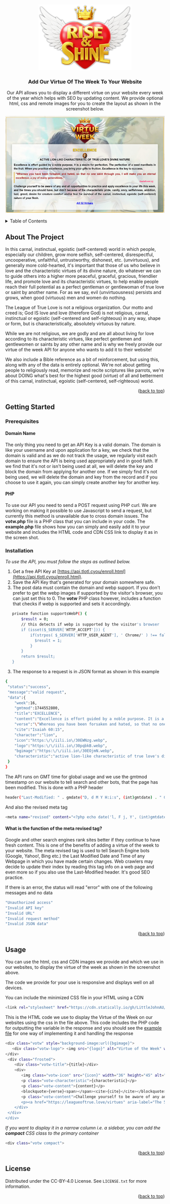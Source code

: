 <a id="readme-top"></a>

<!-- PROJECT LOGO -->
<br />
<div align="center">
  <a href="https://github.com/LittleJohnAU/votw">
    <img src="images/app-logo-shadowed.png" alt="Logo" width="294" height="208">
  </a>

  <h3 align="center">Add Our Virtue Of The Week To Your Website</h3>

  <p align="center">
    Our API allows you to display a different virtue on your website every week of the year which helps with SEO by updating content. We provide optional html, css and remote images for you to create the layout as shown in the screenshot below.
  </p>
<p>
<img src="images/votw-screenshot1.jpg" alt="Screen Shot" style="max-width: 100%;">
</p>
</div>

<!-- TABLE OF CONTENTS -->
<details>
  <summary>Table of Contents</summary>
  <ol>
    <li>
      <a href="#about-the-project">About The Project</a>
    </li>
    <li>
      <a href="#getting-started">Getting Started</a>
      <ul>
        <li><a href="#prerequisites">Prerequisites</a></li>
        <li><a href="#installation">Installation</a></li>
      </ul>
    </li>
    <li><a href="#usage">Usage</a></li>
    <li><a href="#license">License</a></li>
  </ol>
</details>



<!-- ABOUT THE PROJECT -->
## About The Project
In this carnal, instinctual, egoistic (self-centered) world in which people, especially our children, grow more selfish, self-centered, disrespectful, uncooperative, unfaithful, untrustworthy, dishonest, etc. (unvirtuous), and generally more cold-hearted, it's important that those of us who believe in love and the characteristic virtues of its divine nature, do whatever we can to guide others into a higher more peaceful, graceful, gracious, friendlier life, and promote love and its characteristic virtues, to help enable people reach their full potential as a perfect gentleman or gentlewoman of true love or saint by another name. For as we say, evil (unvirtuousness) persists and grows, when good (virtuous) men and women do nothing.

The League of True Love is not a religious organization. Our motto and creed is; God IS love and love (therefore God) is not religious, carnal, instinctual or egoistic (self-centered and self-righteous) in any way, shape or form, but is characteristically, absolutely virtuous by nature.

While we are not religious, we are godly and are all about living for love according to its characteristic virtues, like perfect gentlemen and gentlewomen or saints by any other name and is why we freely provide our virtue of the week API for anyone who wants to add it to their website!

We also include a Bible reference as a bit of reinforcement, but using this, along with any of the data is entirely optional. We're not about getting people to religiously read, memorize and recite scriptures like parrots, we're about DOING what's best for the highest good (virtue) of all and betterment of this carnal, instinctual, egoistic (self-centered, self-righteous) world.

<p align="right">(<a href="#readme-top">back to top</a>)</p>

<!-- GETTING STARTED -->
## Getting Started

### Prerequisites

#### Domain Name
The only thing you need to get an API Key is a valid domain. The domain is like your username and upon application for a key, we check that the domain is valid and as we do not track the usage, we regularly visit each domain to ensure the API is being used appropriately and in good faith. If we find that it's not or isn't being used at all, we will delete the key and block the domain from applying for another one. If we simply find it's not being used, we will delete the domain and key from the record and if you choose to use it again, you can simply create another key for another key. 

#### PHP
To use our API you need to send a POST request using PHP curl. We are working on making it possible to use Javascript to send a request, but currently this method is unavailable due to cross domain issues. The **votw.php** file is a PHP class that you can include in your code. The **example.php** file shows how you can simply and easily add it to your website and includes the HTML code and CDN CSS link to display it as in the screen shot.

### Installation

_To use the API, you must follow the steps as outlined below._

1. Get a free API Key at [https://api.tlotl.cyou/enroll.html](https://api.tlotl.cyou/enroll.html).
2. Save the API Key that's generated for your domain somewhere safe.
3. The post data must contain the domain and webp support. If you don't prefer to get the webp images if supported by the visitor's browser, you can just set this to 0. The **votw** PHP class however, includes a function that checks if webp is supported and sets it accordingly.
 ```sh
    private function supportsWebP() {
        $result = 0;
        // this detects if webp is supported by the visitor's browser
        if (isset($_SERVER['HTTP_ACCEPT'])) {
            if(strpos( $_SERVER['HTTP_USER_AGENT'], ' Chrome/' ) !== false ) {
              $result = 1;
            }
        }
        return $result;
    }
 ```
3. The response to a request is in JSON format as shown in this example
  ```sh
{
   "status":"success",
   "message":"valid request",
   "data":{
      "week":16,
      "gmtmod":1744552800,
      "title":"EXCELLENCE",
      "content":"Excellence is effort guided by a noble purpose. It is a desire for perfection. The perfection of a seed manifests in the fruit. When you practice excellence, you bring your gifts to fruition. Excellence is the key to success.",
      "verse":"\"Whereas you have been forsaken and hated, so that no one went through you, I will make you an eternal excellence, a joy of many generations.\"",
      "cite":"Isaiah 60:15",
      "character":"lion",
      "icon":"https:\/\/iili.io\/30EWNzg.webp",
      "logo":"https:\/\/iili.io\/30pqbkB.webp",
      "bgimage":"https:\/\/iili.io\/30EOjmN.webp",
      "characteristic":"active lion-like characteristic of true love's divine nature"
   }
}
  ```
The API runs on GMT time for global usage and we use the gmtmod timestamp on our website to tell search and other bots, that the page has been modified. This is done with a PHP header
 ```sh
header("Last-Modified: " . gmdate("D, d M Y H:i:s", (int)gmtdate) . " GMT");
 ```
And also the revised meta tag
 ```sh
<meta name="revised" content="<?php echo date('l, F j, Y', (int)gmtdate?>">
 ```

#### What is the function of the meta revised tag?
Google and other search engines rank sites better if they continue to have fresh content. This is one of the benefits of adding a virtue of the week to your website. The meta revised tag is used to tell Search Engine bots (Google, Yahoo!, Bing etc.) the Last Modified Date and Time of any Webpage in which you have made certain changes. Web crawlers may decide to update their index by reading this tag info on a web page and even more so if you also use the Last-Modified header. It's good SEO practice.

If there is an error, the status will read "error" with one of the following messages and no data
 ```sh
"Unauthorized access"
"Invalid API key"
"Invalid URL"
"Invalid request method"
"Invalid JSON data"
 ```
<p align="right">(<a href="#readme-top">back to top</a>)</p>

<!-- USAGE EXAMPLES -->
## Usage
You can use the html, css and CDN images we provide and which we use in our websites, to display the virtue of the week as shown in the screenshot above.

The code we provide for your use is responsive and displays well on all devices.

You can include the minimized CSS file in your HTML using a CDN
 ```sh
<link rel="stylesheet" href="https://cdn.statically.io/gh/LittleJohnAU/votw/refs/heads/main/votw.min.css">
 ```
This is the HTML code we use to display the Virtue of the Week on our websites using the css in the file above. This code includes the PHP code for outputting the variable in the response and you should see the [example file](example.php) for one way of implementing it and handling the response
 ```sh
<div class="votw" style="background-image:url({bgimage}">
    <div class="votw-logo"> <img src="{logo}" alt="Virtue of the Week" width="319" height="200" loading="lazy">
</div>
  <div class="frosted">
     <div class="votw-title">{title}</div>
     <div>
        <img class="votw-icon" src="{icon}" width="36" height="45" alt="{character}">
        <p class="votw-characteristic">{characteristic}</p>
        <p class="votw-content">{content}</p>
        <blockquote>{verse}<span></span><cite>{cite}</cite></blockquote>
        <p class="votw-content">Challenge yourself to be aware of any and all opportunities to practice and apply {title|strtolower} in your life this week, and the times you should have, but didn't because of the characteristic pride, vanity, envy, selfishness, ambition, lust, greed, desire for creature comfort and/or fear for survival of the carnal, instinctual, egoistic (self-centered) nature of your flesh.</p>
        <p><a href="https://leagueoftrue.love/virtues" aria-label="The 52 virtues of true love">All 52 Virtues</a></p>
     </div>
  </div>
</div>
 ```

_If you want to display it in a narrow column i.e. a sidebar, you can add the **compact** CSS class to the primary container_
  ```sh
<div class="votw compact">
  ```

<p align="right">(<a href="#readme-top">back to top</a>)</p>


<!-- LICENSE -->
## License

Distributed under the CC-BY-4.0 License. See `LICENSE.txt` for more information.

<p align="right">(<a href="#readme-top">back to top</a>)</p>

